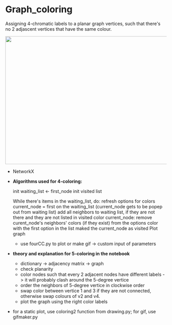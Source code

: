 # Graph_coloring
Assigning 4-chromatic labels to a planar graph vertices, such that there's no 2 adjascent vertices that have the same colour.

<img src="https://user-images.githubusercontent.com/65451658/216033613-cb2084e9-afb7-424f-9e72-1415e1d04309.gif" width="600" height="400"/>

+ NetworkX


+ **Algorithms used for 4-coloring:**

     init waiting_list <- first_node
     init visited list
     
     While there's items in the waiting_list, do:
         refresh options for colors
         current_node = first on the waiting_list 
         (current_node gets to be popep out from waiting list)
         add all neighbors to waiting list, if they are not there and they are not listed in visited
         color current_node:
              remove curent_node's neighbors' colors (if they exist) from the options
              color with the first option in the list
         maked the current_node as visited
     Plot graph
  
  + use fourCC.py to plot or make gif -> custom input of parameters



+ **theory and explanation for 5-coloring in the notebook**
  + dictionary -> adjacency matrix -> graph
  + check planarity
  + color nodes such that every 2 adjacent nodes have different labels -> it will probably clash around the 5-degree vertice
  + order the neighbors of 5-degree vertice in clockwise order
  + swap color between vertice 1 and 3 if they are not connected, otherwise swap colours of v2 and v4.
  + plot the graph using the right color labels
+ for a static plot, use coloring2 function from drawing.py; for gif, use gifmaker.py





